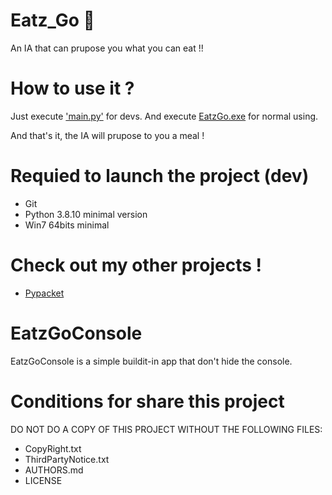 # Eatz_Go :hamburger:
An IA that can prupose you what you can eat !!

# How to use it ?

Just execute <a href="main.py">'main.py'</a> for devs.
And execute <a href="EatzGo.exe">EatzGo.exe</a> for normal using.

And that's it, the IA will prupose to you a meal !

# Requied to launch the project (dev)

- Git
- Python 3.8.10 minimal version
- Win7 64bits minimal

# Check out my other projects !

- <a href="https://github.com/Boubajoker/pypacket/">Pypacket</a>

# EatzGoConsole

EatzGoConsole is a simple buildit-in app that don't hide the console. 

# Conditions for share this project

DO NOT DO A COPY OF THIS PROJECT WITHOUT THE FOLLOWING FILES:
- CopyRight.txt
- ThirdPartyNotice.txt
- AUTHORS.md
- LICENSE
